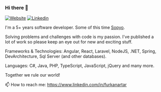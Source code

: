 ### Hi there 👋
[![Website](https://www.furkanartar.dev/assets/img/favicon-16x16.png)](https://www.furkanartar.dev/)
[![Linkedin](https://img.shields.io/badge/-LinkedIn-blue?style=flat&logo=Linkedin&logoColor=white)](https://www.linkedin.com/in/furkanartar/)

I'm a 5+ years software developer. Some of this time [Sopyo](https://www.sopyo.com/).

Solving problems and challenges with code is my passion. I've published a lot of work so please keep an eye out for new and exciting stuff.

Frameworks & Technologies: Angular, React, Laravel, NodeJS, .NET, Spring, DevArchitecture, Sql Server (and other databases).

Languages: C#, Java, PHP, TypeScript, JavaScript, jQuery and many more.
 
Together we rule our world!

📫 How to reach me: https://www.linkedin.com/in/furkanartar
